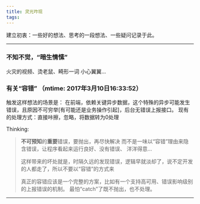 ```yaml
---
title: 灵光咋现
tags:
---
```


建立初衷：一些好的想法、思考的一段想法、一些疑问记录于此。
<hr>

### 不知不觉，“暗生情愫”
火灾的视频、烫老鼠、畸形一词 小心翼翼...

### 有关“容错” （mtime: 2017年3月10日16:33:52）
触发这样想法的场景是：
    在前端，依赖关键异步数据，这个特殊的异步可能发生错误，且原因不可穷举[有可能还是业务操作引起]，后台无错误上报接口。 
    现有的处理方式：直接咔擦，忽略，将数据转为0处理

Thinking: 
> **不可预知**的**重要**错误，要抛出，再尽快解决 
> 而不是一味以“容错”理由来隐含错误，让程序看起来运行良好、没有错误、 洋洋得意...
> 
> 这样带来的坏处就是，时隔久远的发现错误，逻辑早就淡却了，说不定开发的人都走了，所以不要以“容错”的方式来
> 
> 真正的容错应该是一个完整的方案，比如有一个支持高可用、错误影响级别的上报错误的机制。 最怕“catch”了既不抛出，也不处理。

<hr>